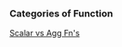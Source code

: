 ### Categories of Function

[Scalar vs Agg Fn's](https://github.com/dbminions/goselect/blob/main/images/functions.png)